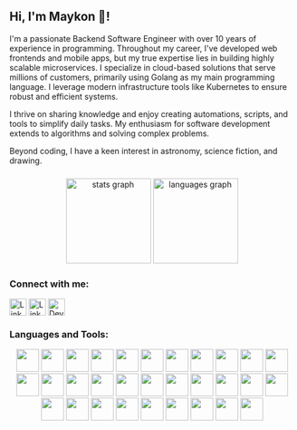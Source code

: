 <h2 align="left">Hi, I'm Maykon 👋!</h2>

<p>
I'm a passionate Backend Software Engineer with over 10 years of experience in programming. Throughout my career, I've developed web frontends and mobile apps, but my true expertise lies in building highly scalable microservices. I specialize in cloud-based solutions that serve millions of customers, primarily using Golang as my main programming language. I leverage modern infrastructure tools like Kubernetes to ensure robust and efficient systems.
</p>

<p>
I thrive on sharing knowledge and enjoy creating automations, scripts, and tools to simplify daily tasks. My enthusiasm for software development extends to algorithms and solving complex problems.
</p>

<p>
Beyond coding, I have a keen interest in astronomy, science fiction, and drawing.
</p>

###

<div align="center">
  <img src="https://github-readme-stats.vercel.app/api?username=maykonlsf&theme=transparent" height="150" alt="stats graph"  />
  <img src="https://github-readme-stats.vercel.app/api/top-langs?username=maykonlsf&locale=en&hide_title=false&layout=compact&card_width=320&langs_count=5&theme=transparent&hide_border=false&hide=makefile,dockerfile,html,typescript,javascript" height="150" alt="languages graph"  />
</div>
<!-- <div align="center">
  <img src="https://streak-stats.demolab.com?user=maykonlsf&theme=transparent&hide_border=false&exclude_days=Sun%2CSat" alt="GitHub Streak" />
</div> -->

###

<h3 align="left">Connect with me:</h3>
<p align="left">
  <a href="https://linkedin.com/in/maykonlsf"><img align="center" src="https://img.shields.io/static/v1?message=LinkedIn&logo=linkedin&label=&color=0077B5&logoColor=white&labelColor=&style=for-the-badge" alt="LinkedIn" height="30" /></a>
  <a href="https://maykonlsf.medium.com/"><img align="center" src="https://img.shields.io/static/v1?message=Medium&logo=medium&label=&color=black&logoColor=white&labelColor=&style=for-the-badge" alt="LinkedIn" height="30" /></a>
  <a href="https://dev.to/maykonlsf"><img align="center" src="https://img.shields.io/badge/dev.to-0A0A0A?style=for-the-badge&logo=dev.to&logoColor=white" alt="Dev.to" height="30" /></a>
</p>

###

<h3 align="left">Languages and Tools:</h3>
<div align="center">
  <img src="https://cdn.jsdelivr.net/gh/devicons/devicon@latest/icons/go/go-original-wordmark.svg" height="40"/>
  <img src="https://cdn.jsdelivr.net/gh/devicons/devicon@latest/icons/python/python-original.svg" height="40"/>
  <img src="https://cdn.jsdelivr.net/gh/devicons/devicon@latest/icons/nodejs/nodejs-original.svg" height="40"/>
  <img src="https://cdn.jsdelivr.net/gh/devicons/devicon@latest/icons/dotnetcore/dotnetcore-original.svg" height="40"/>
  <img src="https://cdn.jsdelivr.net/gh/devicons/devicon@latest/icons/kotlin/kotlin-original.svg" height="40"/>
  <img src="https://cdn.jsdelivr.net/gh/devicons/devicon@latest/icons/bash/bash-original.svg" height="40"/>
  <img src="https://cdn.jsdelivr.net/gh/devicons/devicon@latest/icons/ruby/ruby-original.svg" height="40"/>
  <img src="https://cdn.jsdelivr.net/gh/devicons/devicon@latest/icons/grpc/grpc-original.svg" height="40"/>
  <img src="https://cdn.jsdelivr.net/gh/devicons/devicon@latest/icons/vuejs/vuejs-original.svg" height="40"/>
  <img src="https://cdn.jsdelivr.net/gh/devicons/devicon@latest/icons/docker/docker-original.svg" height="40"/>
  <img src="https://cdn.jsdelivr.net/gh/devicons/devicon@latest/icons/kubernetes/kubernetes-original.svg" height="40"/>
  <img src="https://cdn.jsdelivr.net/gh/devicons/devicon@latest/icons/helm/helm-original.svg" height="40"/>
  <img src="https://cdn.jsdelivr.net/gh/devicons/devicon@latest/icons/rabbitmq/rabbitmq-original.svg" height="40"/>
  <img src="https://cdn.jsdelivr.net/gh/devicons/devicon@latest/icons/apachekafka/apachekafka-original.svg" height="40"/>
  <img src="https://cdn.jsdelivr.net/gh/devicons/devicon@latest/icons/mongodb/mongodb-original.svg" height="40"/>
  <img src="https://cdn.jsdelivr.net/gh/devicons/devicon@latest/icons/postgresql/postgresql-original.svg" height="40"/>
  <img src="https://cdn.jsdelivr.net/gh/devicons/devicon@latest/icons/neo4j/neo4j-original.svg" height="40"/>
  <img src="https://cdn.jsdelivr.net/gh/devicons/devicon@latest/icons/redis/redis-original.svg" height="40"/>
  <img src="https://cdn.jsdelivr.net/gh/devicons/devicon@latest/icons/firebase/firebase-original.svg" height="40"/>
  <img src="https://cdn.jsdelivr.net/gh/devicons/devicon@latest/icons/prometheus/prometheus-original.svg" height="40"/>
  <img src="https://cdn.jsdelivr.net/gh/devicons/devicon@latest/icons/opentelemetry/opentelemetry-original.svg" height="40"/>
  <img src="https://cdn.jsdelivr.net/gh/devicons/devicon@latest/icons/arduino/arduino-original.svg" height="40"/>
  <img src="https://cdn.jsdelivr.net/gh/devicons/devicon@latest/icons/googlecloud/googlecloud-original.svg" height="40"/>
  <img src="https://cdn.jsdelivr.net/gh/devicons/devicon@latest/icons/amazonwebservices/amazonwebservices-original-wordmark.svg" height="40"/>
  <img src="https://cdn.jsdelivr.net/gh/devicons/devicon@latest/icons/jupyter/jupyter-original.svg" height="40"/>
  <img src="https://cdn.jsdelivr.net/gh/devicons/devicon@latest/icons/cypressio/cypressio-original.svg" height="40"/>
  <img src="https://cdn.jsdelivr.net/gh/devicons/devicon@latest/icons/grafana/grafana-original.svg" height="40"/>
  <img src="https://cdn.jsdelivr.net/gh/devicons/devicon@latest/icons/k6/k6-original.svg" height="40"/>
  <img src="https://cdn.jsdelivr.net/gh/devicons/devicon@latest/icons/openapi/openapi-original.svg" height="40"/>
  <img src="https://cdn.jsdelivr.net/gh/devicons/devicon@latest/icons/socketio/socketio-original.svg" height="40"/>
  <img src="https://cdn.jsdelivr.net/gh/devicons/devicon@latest/icons/spring/spring-original.svg" height="40"/>
</div>

###
